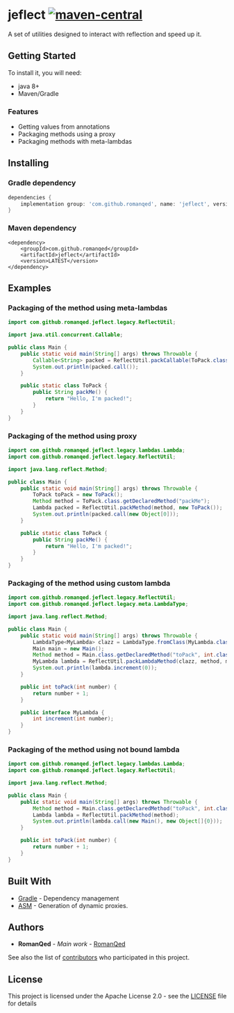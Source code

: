 # jeflect [![maven-central](https://img.shields.io/maven-central/v/com.github.romanqed/jeflect?color=blue)](https://repo1.maven.org/maven2/com/github/romanqed/jeflect/)

A set of utilities designed to interact with reflection and speed up it.

## Getting Started

To install it, you will need:

* java 8+
* Maven/Gradle

### Features

* Getting values from annotations
* Packaging methods using a proxy
* Packaging methods with meta-lambdas

## Installing

### Gradle dependency

```Groovy
dependencies {
    implementation group: 'com.github.romanqed', name: 'jeflect', version: 'LATEST'
}
```

### Maven dependency

```
<dependency>
    <groupId>com.github.romanqed</groupId>
    <artifactId>jeflect</artifactId>
    <version>LATEST</version>
</dependency>
```

## Examples

### Packaging of the method using meta-lambdas

```Java
import com.github.romanqed.jeflect.legacy.ReflectUtil;

import java.util.concurrent.Callable;

public class Main {
    public static void main(String[] args) throws Throwable {
        Callable<String> packed = ReflectUtil.packCallable(ToPack.class.getMethod("packMe"), new ToPack());
        System.out.println(packed.call());
    }

    public static class ToPack {
        public String packMe() {
            return "Hello, I'm packed!";
        }
    }
}

```

### Packaging of the method using proxy

```Java
import com.github.romanqed.jeflect.legacy.lambdas.Lambda;
import com.github.romanqed.jeflect.legacy.ReflectUtil;

import java.lang.reflect.Method;

public class Main {
    public static void main(String[] args) throws Throwable {
        ToPack toPack = new ToPack();
        Method method = ToPack.class.getDeclaredMethod("packMe");
        Lambda packed = ReflectUtil.packMethod(method, new ToPack());
        System.out.println(packed.call(new Object[0]));
    }

    public static class ToPack {
        public String packMe() {
            return "Hello, I'm packed!";
        }
    }
}
```

### Packaging of the method using custom lambda

```Java
import com.github.romanqed.jeflect.legacy.ReflectUtil;
import com.github.romanqed.jeflect.legacy.meta.LambdaType;

import java.lang.reflect.Method;

public class Main {
    public static void main(String[] args) throws Throwable {
        LambdaType<MyLambda> clazz = LambdaType.fromClass(MyLambda.class);
        Main main = new Main();
        Method method = Main.class.getDeclaredMethod("toPack", int.class);
        MyLambda lambda = ReflectUtil.packLambdaMethod(clazz, method, main);
        System.out.println(lambda.increment(0));
    }

    public int toPack(int number) {
        return number + 1;
    }

    public interface MyLambda {
        int increment(int number);
    }
}
```

### Packaging of the method using not bound lambda

```Java
import com.github.romanqed.jeflect.legacy.lambdas.Lambda;
import com.github.romanqed.jeflect.legacy.ReflectUtil;

import java.lang.reflect.Method;

public class Main {
    public static void main(String[] args) throws Throwable {
        Method method = Main.class.getDeclaredMethod("toPack", int.class);
        Lambda lambda = ReflectUtil.packMethod(method);
        System.out.println(lambda.call(new Main(), new Object[]{0}));
    }

    public int toPack(int number) {
        return number + 1;
    }
}
```

## Built With

* [Gradle](https://gradle.org) - Dependency management
* [ASM](https://asm.ow2.io) - Generation of dynamic proxies.

## Authors

* **RomanQed** - *Main work* - [RomanQed](https://github.com/RomanQed)

See also the list of [contributors](https://github.com/RomanQed/jeflect/contributors)
who participated in this project.

## License

This project is licensed under the Apache License 2.0 - see the [LICENSE](LICENSE) file for details
